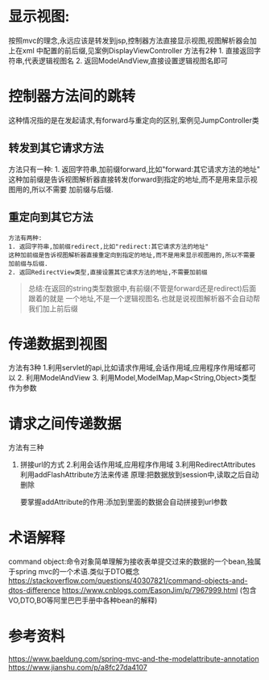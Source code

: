 # 显示视图:
按照mvc的理念,永远应该是转发到jsp,控制器方法直接显示视图,视图解析器会加上在xml
    中配置的前后缀,见案例DisplayViewController
方法有2种
    1. 直接返回字符串,代表逻辑视图名
    2. 返回ModelAndView,直接设置逻辑视图名即可
# 控制器方法间的跳转
   这种情况指的是在发起请求,有forward与重定向的区别,案例见JumpController类
## 转发到其它请求方法
方法只有一种:
    1. 返回字符串,加前缀forward,比如"forward:其它请求方法的地址" 
    这种加前缀是告诉视图解析器直接转发(forward到指定的地址,而不是用来显示视图用的,所以不需要
    加前缀与后缀.

## 重定向到其它方法
    方法有两种:
    1. 返回字符串,加前缀redirect,比如"redirect:其它请求方法的地址" 
    这种加前缀是告诉视图解析器直接重定向到指定的地址,而不是用来显示视图用的,所以不需要
    加前缀与后缀.
    2. 返回RedirectView类型,直接设置其它请求方法的地址,不需要加前缀

> 总结:在返回的string类型数据中,有前缀(不管是forward还是redirect)后面跟着的就是
> 一个地址,不是一个逻辑视图名.也就是说视图解析器不会自动帮我们加上前后缀
# 传递数据到视图 
方法有3种
1.利用servlet的api,比如请求作用域,会话作用域,应用程序作用域都可以
2. 利用ModelAndView
3. 利用Model,ModelMap,Map<String,Object>类型作为参数

# 请求之间传递数据
方法有三种
1. 拼接url的方式
2.利用会话作用域,应用程序作用域
3.利用RedirectAttributes
    利用addFlashAttribute方法来传递
    原理:把数据放到session中,读取之后自动删除
    
    要掌握addAttribute的作用:添加到里面的数据会自动拼接到url参数

# 术语解释
command object:命令对象简单理解为接收表单提交过来的数据的一个bean,独属于spring mvc的一个术语.类似于DTO概念
https://stackoverflow.com/questions/40307821/command-objects-and-dtos-difference
https://www.cnblogs.com/EasonJim/p/7967999.html (包含VO,DTO,BO等阿里巴巴手册中各种bean的解释)
# 参考资料
https://www.baeldung.com/spring-mvc-and-the-modelattribute-annotation
https://www.jianshu.com/p/a8fc27da4107